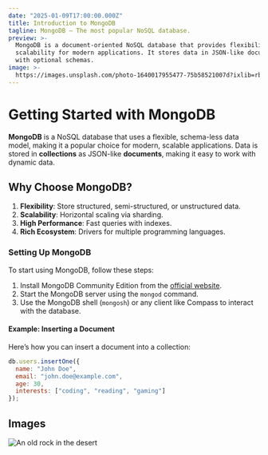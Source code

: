 ```yaml
---
date: "2025-01-09T17:00:00.000Z"
title: Introduction to MongoDB
tagline: MongoDB – The most popular NoSQL database.
preview: >-
  MongoDB is a document-oriented NoSQL database that provides flexibility and
  scalability for modern applications. It stores data in JSON-like documents
  with optional schemas.
image: >-
  https://images.unsplash.com/photo-1640017955477-75b58521007d?ixlib=rb-1.2.1&ixid=MnwxMjA3fDB8MHxwaG90by1wYWdlfHx8fGVufDB8fHx8&auto=format&fit=crop&w=1332&q=80
---
```


# Getting Started with MongoDB

**MongoDB** is a NoSQL database that uses a flexible, schema-less data model, making it a popular choice for modern, scalable applications. Data is stored in **collections** as JSON-like **documents**, making it easy to work with dynamic data.

## Why Choose MongoDB?

1. **Flexibility**: Store structured, semi-structured, or unstructured data.
2. **Scalability**: Horizontal scaling via sharding.
3. **High Performance**: Fast queries with indexes.
4. **Rich Ecosystem**: Drivers for multiple programming languages.

### Setting Up MongoDB

To start using MongoDB, follow these steps:

1. Install MongoDB Community Edition from the [official website](https://www.mongodb.com/try/download/community).
2. Start the MongoDB server using the `mongod` command.
3. Use the MongoDB shell (`mongosh`) or any client like Compass to interact with the database.

#### Example: Inserting a Document

Here’s how you can insert a document into a collection:

```javascript
db.users.insertOne({
  name: "John Doe",
  email: "john.doe@example.com",
  age: 30,
  interests: ["coding", "reading", "gaming"]
});
```

## Images

![An old rock in the desert](https://images.unsplash.com/photo-1654475677192-2d869348bb4c?ixlib=rb-1.2.1&ixid=MnwxMjA3fDB8MHxwaG90by1wYWdlfHx8fGVufDB8fHx8&auto=format&fit=crop&w=1170&q=80)
